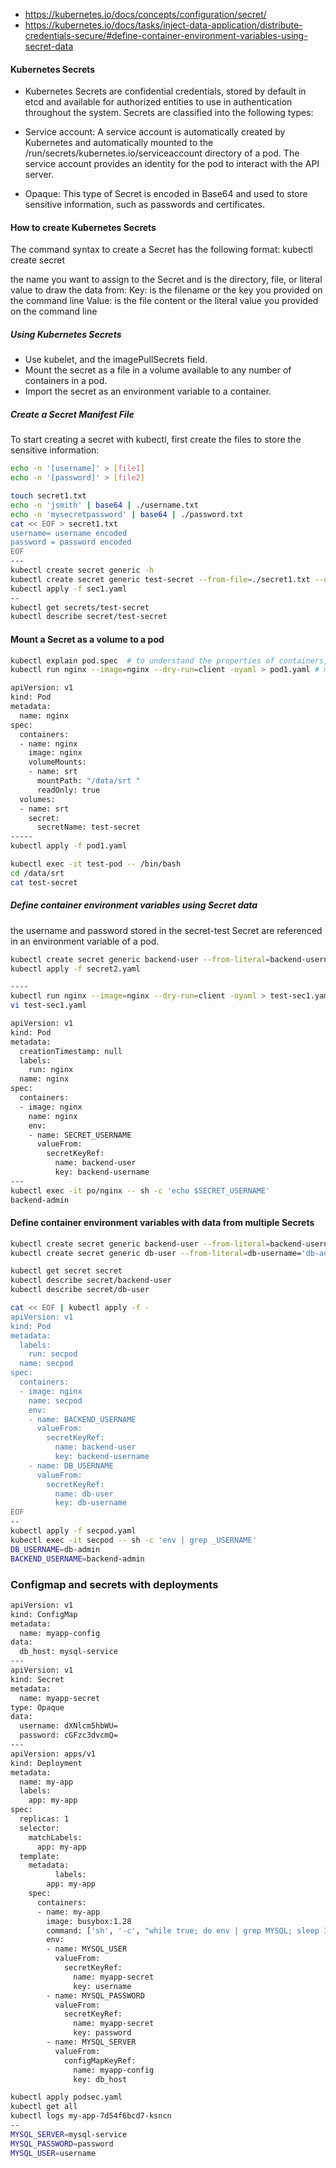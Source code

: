 - https://kubernetes.io/docs/concepts/configuration/secret/
- https://kubernetes.io/docs/tasks/inject-data-application/distribute-credentials-secure/#define-container-environment-variables-using-secret-data


#### Kubernetes Secrets
- Kubernetes Secrets are confidential credentials, stored by default in etcd and available for authorized entities to use in authentication throughout the system. Secrets are classified into the following types:

- Service account: A service account is automatically created by Kubernetes and automatically mounted to the /run/secrets/kubernetes.io/serviceaccount directory of a pod. The service account provides an identity for the pod to interact with the API server.
- Opaque: This type of Secret is encoded in Base64 and used to store sensitive information, such as passwords and certificates.

#### How to create Kubernetes Secrets

The command syntax to create a Secret has the following format:
kubectl create secret <map-name> <data-source>

the name you want to assign to the Secret and is the directory, file, or literal value to draw the data from:
Key: is the filename or the key you provided on the command line
Value: is the file content or the literal value you provided on the command line

##### Using Kubernetes Secrets
- Use kubelet, and the imagePullSecrets field.
- Mount the secret as a file in a volume available to any number of containers in a pod.
- Import the secret as an environment variable to a container.

##### Create a Secret Manifest File
To start creating a secret with kubectl, first create the files to store the sensitive information:
``````sh
echo -n '[username]' > [file1]
echo -n '[password]' > [file2]

touch secret1.txt
echo -n 'jsmith' | base64 | ./username.txt
echo -n 'mysecretpassword' | base64 | ./password.txt
cat << EOF > secret1.txt
username= username encoded
password = password encoded
EOF
---
kubectl create secret generic -h
kubectl create secret generic test-secret --from-file=./secret1.txt --dry-run=client -oyaml > sec1.yaml #output the secret file
kubectl apply -f sec1.yaml
--
kubectl get secrets/test-secret
kubectl describe secret/test-secret

``````
#### Mount a Secret as a volume to a pod
``````sh
kubectl explain pod.spec  # to understand the properties of containers, volumes, volumeMounts, env and envFrom
kubectl run nginx --image=nginx --dry-run=client -oyaml > pod1.yaml # manually add the voolumes and use volumeMount

apiVersion: v1
kind: Pod
metadata:
  name: nginx
spec:
  containers:
  - name: nginx
    image: nginx
    volumeMounts:
    - name: srt
      mountPath: "/data/srt "
      readOnly: true
  volumes:
  - name: srt
    secret:
      secretName: test-secret
-----
kubectl apply -f pod1.yaml

kubectl exec -it test-pod -- /bin/bash
cd /data/srt
cat test-secret

``````
#####  Define container environment variables using Secret data
the username and password stored in the secret-test Secret are referenced in an environment variable of a pod.

``````sh
kubectl create secret generic backend-user --from-literal=backend-username='backend-admin' --dry-run=client -oyaml > secret2.yaml
kubectl apply -f secret2.yaml

----
kubectl run nginx --image=nginx --dry-run=client -oyaml > test-sec1.yaml
vi test-sec1.yaml

apiVersion: v1
kind: Pod
metadata:
  creationTimestamp: null
  labels:
    run: nginx
  name: nginx
spec:
  containers:
  - image: nginx
    name: nginx
    env:
    - name: SECRET_USERNAME
      valueFrom:
        secretKeyRef:
          name: backend-user
          key: backend-username
---
kubectl exec -it po/nginx -- sh -c 'echo $SECRET_USERNAME'
backend-admin

``````

#### Define container environment variables with data from multiple Secrets 

``````sh
kubectl create secret generic backend-user --from-literal=backend-username='backend-admin'
kubectl create secret generic db-user --from-literal=db-username='db-admin'

kubectl get secret secret
kubectl describe secret/backend-user
kubectl describe secret/db-user

``````

``````sh
cat << EOF | kubectl apply -f -
apiVersion: v1
kind: Pod
metadata:
  labels:
    run: secpod
  name: secpod
spec:
  containers:
  - image: nginx
    name: secpod
    env:
    - name: BACKEND_USERNAME
      valueFrom:
        secretKeyRef:
          name: backend-user
          key: backend-username
    - name: DB_USERNAME
      valueFrom:
        secretKeyRef:
          name: db-user
          key: db-username
EOF
--
kubectl apply -f secpod.yaml
kubectl exec -it secpod -- sh -c 'env | grep _USERNAME'
DB_USERNAME=db-admin
BACKEND_USERNAME=backend-admin
``````
### Configmap and secrets with deployments
``````sh
apiVersion: v1
kind: ConfigMap
metadata:
  name: myapp-config
data:
  db_host: mysql-service
---
apiVersion: v1
kind: Secret
metadata:
  name: myapp-secret
type: Opaque
data:
  username: dXNlcm5hbWU=
  password: cGFzc3dvcmQ=
---
apiVersion: apps/v1
kind: Deployment
metadata:
  name: my-app
  labels:
    app: my-app
spec:
  replicas: 1
  selector:
    matchLabels:
      app: my-app
  template:
    metadata:
          labels:
        app: my-app
    spec:
      containers:
      - name: my-app
        image: busybox:1.28
        command: ['sh', '-c', "while true; do env | grep MYSQL; sleep 3600; done"]
        env:
        - name: MYSQL_USER
          valueFrom:
            secretKeyRef:
              name: myapp-secret
              key: username
        - name: MYSQL_PASSWORD
          valueFrom:
            secretKeyRef:
              name: myapp-secret
              key: password
        - name: MYSQL_SERVER
          valueFrom:
            configMapKeyRef:
              name: myapp-config
              key: db_host

kubectl apply podsec.yaml
kubectl get all
kubectl logs my-app-7d54f6bcd7-ksncn
--
MYSQL_SERVER=mysql-service
MYSQL_PASSWORD=password
MYSQL_USER=username
``````
